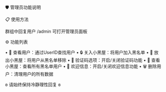 🛡️ 管理员功能说明

📋 使用方法

群组中回复用户 /admin 可打开管理员面板

⚙️ 功能列表

• 👤 查看用户：通过UserID查找用户
• 🔒 关入小黑屋：将用户加入黑名单
• 🔑 放出小黑屋：将用户从黑名单移除
• 🎯 验证码选项：开启/关闭验证码功能
• 👀 查看小黑屋：查看所有黑名单用户
• 👋 欢迎信息：开启/关闭欢迎信息功能
• 🗑 删除用户：清理用户的所有数据

ʚ 请始终保持冷静理性回复 ɞ
